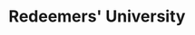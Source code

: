 ---
title: Redeemers' University
image: /uploads/products/run.png
image_description: Redeemers' University logo
position: 4
---